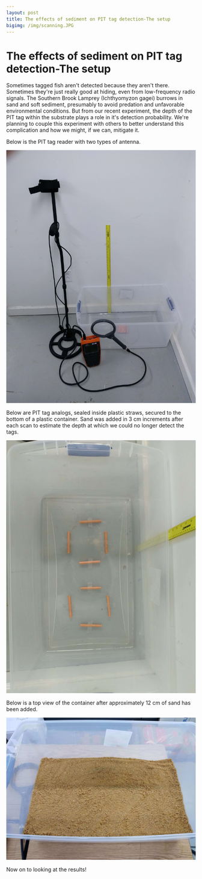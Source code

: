 ```yaml
---
layout: post
title: The effects of sediment on PIT tag detection-The setup
bigimg: /img/scanning.JPG
---
```


# The effects of sediment on PIT tag detection-The setup

Sometimes tagged fish aren't detected because they aren't there. 
Sometimes they're just really good at hiding, even from low-frequency 
radio signals. The Southern Brook Lamprey (Ichthyomyzon gagei) burrows 
in sand and soft sediment, presumably to avoid predation and unfavorable 
environmental conditions. But from our recent experiment, the depth of 
the PIT tag within the substrate plays a role in it's detection 
probability. We're planning to couple this experiment with others to 
better understand this complication and how we might, if we can, 
mitigate it. 


Below is the PIT tag reader with two types of antenna.

![alt text](/img/pit-scanners.jpg)


Below are PIT tag analogs, sealed inside plastic straws, secured to the 
bottom of a plastic container. Sand was added in 3 cm increments
after each scan to estimate the depth at which we could no longer
detect the tags.

![alt text](/img/PIT-analogs.jpg)

Below is a top view of the container after approximately 12 cm of sand has been added.

![alt text](/img/substrate.JPG )

Now on to looking at the results!